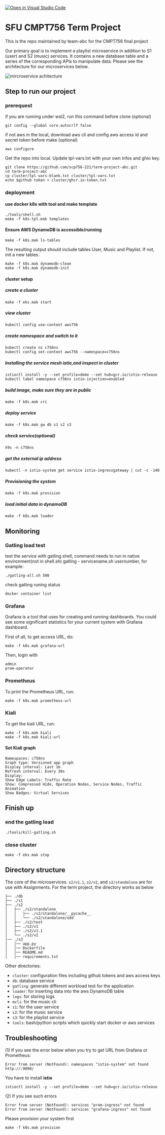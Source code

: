 [![Open in Visual Studio Code](https://classroom.github.com/assets/open-in-vscode-f059dc9a6f8d3a56e377f745f24479a46679e63a5d9fe6f495e02850cd0d8118.svg)](https://classroom.github.com/online_ide?assignment_repo_id=7281378&assignment_repo_type=AssignmentRepo)

# SFU CMPT756 Term Project 
This is the repo maintained by team-abc for the CMPT756 final project

Our primary goal is to implement a playlist microservice in addition to S1 (user) and S2 (music) services. It contains a new database table and a series of the corresponding APIs to manipulate data. Please see the architecture for our microservices below. 

![mircroservice achitecture](https://user-images.githubusercontent.com/39822436/162517769-de65a5f9-69a9-4877-9df6-c12a9323fa6a.png)


## Step to run our project 

### prerequest
if you are running under wsl2, run this command before clone (optional) 

```
git config --global core.autocrlf false
``` 

if not aws in the local, download aws cli and config aws access id and secret token before make (optional)

```
aws configure
``` 

Get the repo into local.  Update tpl-vars.txt with your own infos and ghio key.

```
git clone https://github.com/scp756-221/term-project-abc.git
cd term-project-abc
cp cluster/tpl-vars-blank.txt cluster/tpl-vars.txt 
echo $github token > cluster/ghcr.io-token.txt

```

### deployment
#### use docker k8s with tool and make template

```
./tools/shell.sh
make -f k8s-tpl.mak templates
```
#### Ensure AWS DynamoDB is accessible/running
```
make -f k8s.mak ls-tables
```

The resulting output should include tables User, Music and Playlist. If not, init a new tables.
```
make -f k8s.mak dynamodb-clean
make -f k8s.mak dynamodb-init
```

#### cluster setup

##### create a cluster

```
make -f eks.mak start
```

##### view cluster

```
kubectl config use-context aws756
```

##### create namespace and switch to it

```
kubectl create ns c756ns
kubectl config set-context aws756 --namespace=c756ns
```

##### Installing the service mesh istio,and inspect in cluster
```
istioctl install -y --set profile=demo --set hub=gcr.io/istio-release
kubectl label namespace c756ns istio-injection=enabled
```

##### build image, make sure they are in public
```
make -f k8s.mak cri
```
##### deploy service
```
make -f k8s.mak gw db s1 s2 s3
```

##### check service(optional)
```
k9s -n c756ns
```



#####  get the external ip address
```
kubectl -n istio-system get service istio-ingressgateway | cut -c -140
```

##### Provisioning the system

```
make -f k8s.mak provision
```

##### load initial data in dynamoDB

```
make -f k8s.mak loader
```





## Monitoring


### Gatling load test
test the service with gatling shell, command needs to run in native environment(not in shell.sh)
gatling - servicename.sh usernumber, for example:

```
./gatling-all.sh 500
```

check gatling runing status

```
docker container list
```

### Grafana
Grafana is a tool that uses for creating and running dashboards. You could see some significant statistics for your current system with Grafana dashboard.

First of all, to get access URL, do: 

```
make -f k8s.mak grafana-url

```
Then, login with 

```
admin
prom-operator
```

### Prometheus
To print the Prometheus URL, run:

```
make -f k8s.mak prometheus-url
```

### Kiali
To get the kiali URL, run:

```
make -f k8s.mak kiali
make -f k8s.mak kiali-url
```

#### Set Kiali graph
```
Namespaces: c756ns
Graph type: Versioned app graph
Display interval: Last 1m
Refresh interval: Every 30s
Display:
Show Edge Labels: Traffic Rate
Show: Compressed Hide, Operation Nodes, Service Nodes, Traffic Animation
Show Badges: Virtual Services
```

## Finish up
### end the gatling load
```
./tools/kill-gatling.sh
```
### close cluster
```
make -f eks.mak stop
```

## Directory structure

The core of the microservices. `s2/v1.1`, `s2/v2`, and `s2/standalone`  are for use with Assignments. For the term project, the directory works as below
```
├── ./db
├── ./s1
├── ./s2
│   ├── ./s2/standalone
│   │   ├── ./s2/standalone/__pycache__
│   │   └── ./s2/standalone/odd
│   ├── ./s2/test
│   ├── ./s2/v1
│   ├── ./s2/v1.1
│   └── ./s2/v2
│── ./s3
│   │── app.py
│   │── Dockerfile
│   │── README.md
│   │── requirements.txt
```

Other directories: 
- `cluster`: configuration files including github tokens and aws access keys
- `db`: database service
- `gatling`: generate different workload test for the application
- `loader`: for inserting data into the aws DynamoDB table
- `logs`: for storing logs 
- `mcli`: for the music cli
- `s1`: for the user service
- `s2`: for the music service
- `s3`: for the playlist service
- `tools`: bash/python scripts which quickly start docker or aws services


## Troubleshooting

(1) If you see the error below when you try to get URL from Grafana or Prometheus:
```
Error from server (NotFound): namespaces "istio-system" not found
http://:9090/
```
You have to install **istio**
```
istioctl install -y --set profile=demo --set hub=gcr.io/istio-release
```

(2) If you see such errors
```
Error from server (NotFound): services "prom-ingress" not found
Error from server (NotFound): services "grafana-ingress" not found
```
Please provision your system first
```
make -f k8s.mak provision
```
